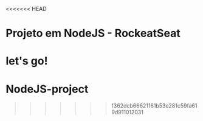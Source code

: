 <<<<<<< HEAD
# Projeto em NodeJS - RockeatSeat

let's go!
=======
# NodeJS-project
>>>>>>> f362dcb66621161b53e281c59fa619d911012031
